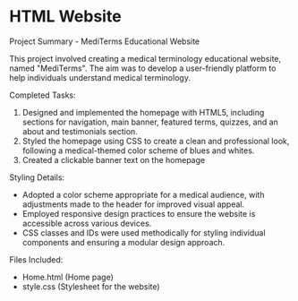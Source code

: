 # HTML Website
 
Project Summary - MediTerms Educational Website

This project involved creating a medical terminology educational website, named "MediTerms". The aim was to develop a user-friendly platform to help individuals understand medical terminology.

Completed Tasks:
1. Designed and implemented the homepage with HTML5, including sections for navigation, main banner, featured terms, quizzes, and an about and testimonials section.
2. Styled the homepage using CSS to create a clean and professional look, following a medical-themed color scheme of blues and whites.
3. Created a clickable banner text on the homepage

Styling Details:
- Adopted a color scheme appropriate for a medical audience, with adjustments made to the header for improved visual appeal.
- Employed responsive design practices to ensure the website is accessible across various devices.
- CSS classes and IDs were used methodically for styling individual components and ensuring a modular design approach.

Files Included:
- Home.html (Home page)
- style.css (Stylesheet for the website)